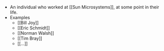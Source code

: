 - An individual who worked at [[Sun Microsystems]], at some point in their life.
- Examples
	- [[Bill Joy]]
	- [[Eric Schmidt]]
	- [[Norman Walsh]]
	- [[Tim Bray]]
	- [[...]]